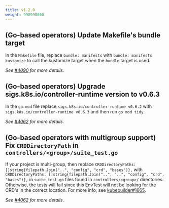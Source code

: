 ```yaml
---
title: v1.2.0
weight: 998998000
---
```


## (Go-based operators) Update Makefile's bundle target

In the `Makefile` file, replace `bundle: manifests` with `bundle: manifests kustomize` to call the kustomize target when the `bundle` target is used.

_See [#4090](https://github.com/operator-framework/operator-sdk/pull/4090) for more details._

## (Go-based operators)  Upgrade sigs.k8s.io/controller-runtime version to v0.6.3

In the `go.mod` file replace `sigs.k8s.io/controller-runtime v0.6.2` with `sigs.k8s.io/controller-runtime v0.6.3` and then run `go mod tidy`.

_See [#4062](https://github.com/operator-framework/operator-sdk/pull/4062) for more details._

## (Go-based operators with multigroup support) Fix `CRDDirectoryPath` in `controllers/<group>/suite_test.go`

If your project is multi-group, then replace `CRDDirectoryPaths: []string{filepath.Join("..", "config", "crd", "bases")},` with `CRDDirectoryPaths: []string{filepath.Join("..", "..", "config", "crd", "bases")},` in `suite_test.go` files found in `controllers/<group>/` directories. Otherwise, the tests will fail since this EnvTest will not be looking for the CRD's in the correct location. For more info, see [kubebuilder#1665](https://github.com/kubernetes-sigs/kubebuilder/issues/1665).

_See [#4062](https://github.com/operator-framework/operator-sdk/pull/4062) for more details._
